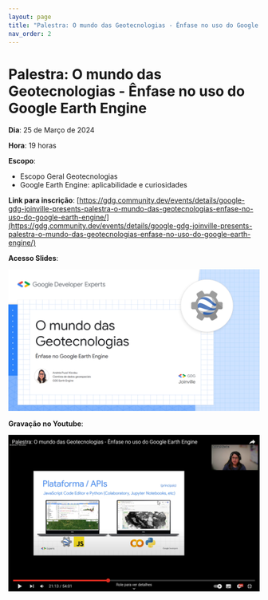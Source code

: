 ```yaml
---
layout: page
title: "Palestra: O mundo das Geotecnologias - Ênfase no uso do Google Earth Engine"
nav_order: 2
---
```


# Palestra: O mundo das Geotecnologias - Ênfase no uso do Google Earth Engine

**Dia**: 25 de Março de 2024

**Hora**: 19 horas

**Escopo**:
- Escopo Geral Geotecnologias
- Google Earth Engine: aplicabilidade e curiosidades

**Link para inscrição**: [https://gdg.community.dev/events/details/google-gdg-joinville-presents-palestra-o-mundo-das-geotecnologias-enfase-no-uso-do-google-earth-engine/](https://gdg.community.dev/events/details/google-gdg-joinville-presents-palestra-o-mundo-das-geotecnologias-enfase-no-uso-do-google-earth-engine/)

**Acesso Slides**:

<a href="https://docs.google.com/presentation/d/1qQIeBfIm0pVU-L7GlrcqUXIhrdgrL4_eW8ELE0zsH-8/edit?usp=sharing&resourcekey=0-1ko36WNDW_ELAhGzxSZ_XQ" target="_blank">
 <img src="images/palestra.png" alt="Slides" width="600" />
</a>

**Gravação no Youtube**:

<a href="https://youtu.be/S7EafBnr7Wo" target="_blank">
 <img src="images/palestra_youtube.png" alt="Gravação" width="600" />
</a>
